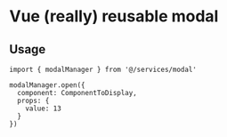 # Vue (really) reusable modal

## Usage

```
import { modalManager } from '@/services/modal'

modalManager.open({
  component: ComponentToDisplay,
  props: {
    value: 13
  }
})
```
